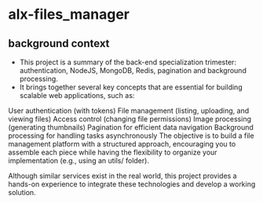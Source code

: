 # alx-files_manager

## background context
* This project is a summary of the back-end specialization trimester: authentication, NodeJS, MongoDB, Redis, pagination and background processing.
* It brings together several key concepts that are essential for building scalable web applications, such as:

User authentication (with tokens)
File management (listing, uploading, and viewing files)
Access control (changing file permissions)
Image processing (generating thumbnails)
Pagination for efficient data navigation
Background processing for handling tasks asynchronously
The objective is to build a file management platform with a structured approach, encouraging you to assemble each piece while having the flexibility to organize your implementation (e.g., using an utils/ folder).

Although similar services exist in the real world, this project provides a hands-on experience to integrate these technologies and develop a working solution.
